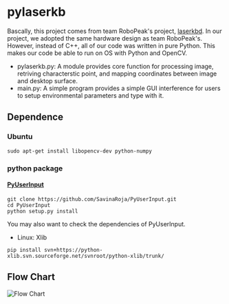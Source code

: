 pylaserkb
=========
Bascally, this project comes from team RoboPeak's project, [laserkbd](https://github.com/robopeak/laserkbd). 
In our project, we adopted the same hardware design as team RoboPeak's.
However, instead of C++, all of our code was written in pure Python.
This makes our code be able to run on OS with Python and OpenCV.

- pylaserkb.py: A module provides core function for processing image, retriving characterstic point, and mapping coordinates between image and desktop surface.
- main.py: A simple program provides a simple GUI interference for users to setup environmental parameters and type with it.

## Dependence
### Ubuntu
```
sudo apt-get install libopencv-dev python-numpy
```

### python package
#### [PyUserInput](https://github.com/SavinaRoja/PyUserInput)
```
git clone https://github.com/SavinaRoja/PyUserInput.git
cd PyUserInput
python setup.py install
```
You may also want to check the dependencies of PyUserInput.
- Linux: Xlib
```
pip install svn+https://python-xlib.svn.sourceforge.net/svnroot/python-xlib/trunk/
```
## Flow Chart
![Flow Chart](https://docs.google.com/drawings/d/1k_QXaa3FdJokMQoF_Lo1fDbnYydQrn7BCmn4QK0cIOw/pub?w=960&h=720)
